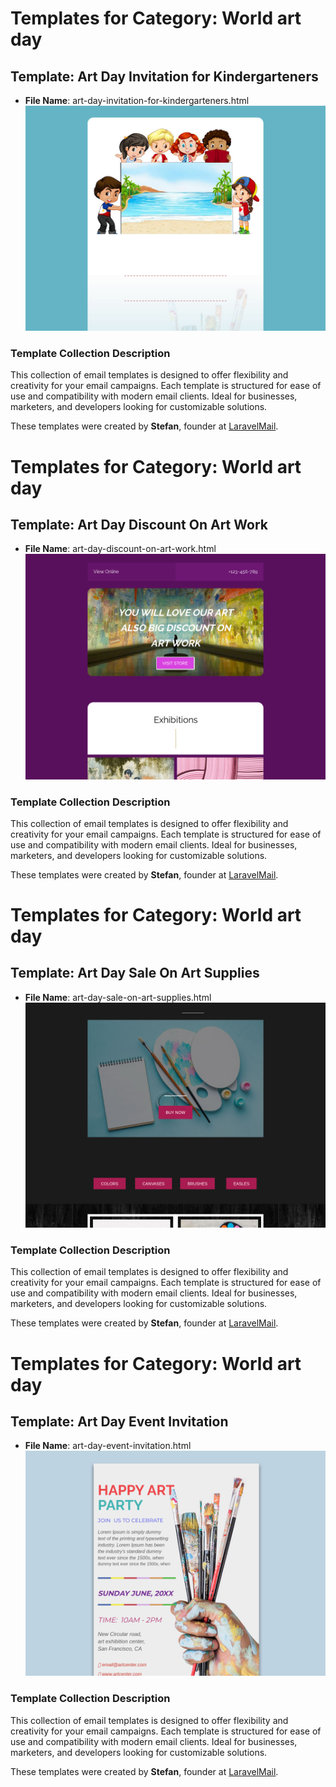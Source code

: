 # Templates for Category: World art day

## Template: Art Day Invitation for Kindergarteners
- **File Name**: art-day-invitation-for-kindergarteners.html
![Thumbnail for Art Day Invitation for Kindergarteners](./art-day-invitation-for-kindergarteners.png)

### Template Collection Description
This collection of email templates is designed to offer flexibility and creativity for your email campaigns. Each template is structured for ease of use and compatibility with modern email clients. Ideal for businesses, marketers, and developers looking for customizable solutions.

These templates were created by **Stefan**, founder at [LaravelMail](https://laravelmail.com).

# Templates for Category: World art day

## Template: Art Day Discount On Art Work
- **File Name**: art-day-discount-on-art-work.html
![Thumbnail for Art Day Discount On Art Work](./art-day-discount-on-art-work.png)

### Template Collection Description
This collection of email templates is designed to offer flexibility and creativity for your email campaigns. Each template is structured for ease of use and compatibility with modern email clients. Ideal for businesses, marketers, and developers looking for customizable solutions.

These templates were created by **Stefan**, founder at [LaravelMail](https://laravelmail.com).

# Templates for Category: World art day

## Template: Art Day Sale On Art Supplies
- **File Name**: art-day-sale-on-art-supplies.html
![Thumbnail for Art Day Sale On Art Supplies](./art-day-sale-on-art-supplies.png)

### Template Collection Description
This collection of email templates is designed to offer flexibility and creativity for your email campaigns. Each template is structured for ease of use and compatibility with modern email clients. Ideal for businesses, marketers, and developers looking for customizable solutions.

These templates were created by **Stefan**, founder at [LaravelMail](https://laravelmail.com).

# Templates for Category: World art day

## Template: Art Day Event Invitation
- **File Name**: art-day-event-invitation.html
![Thumbnail for Art Day Event Invitation](./art-day-event-invitation.png)

### Template Collection Description
This collection of email templates is designed to offer flexibility and creativity for your email campaigns. Each template is structured for ease of use and compatibility with modern email clients. Ideal for businesses, marketers, and developers looking for customizable solutions.

These templates were created by **Stefan**, founder at [LaravelMail](https://laravelmail.com).

